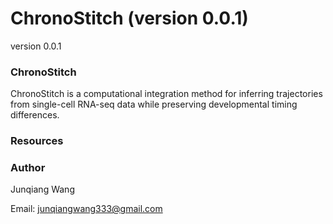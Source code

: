 # ChronoStitch (version 0.0.1)


version 0.0.1

### ChronoStitch

ChronoStitch is a computational integration method for inferring trajectories from single-cell RNA-seq data while preserving developmental timing differences.

### Resources 


### Author 

Junqiang Wang

Email: junqiangwang333@gmail.com



